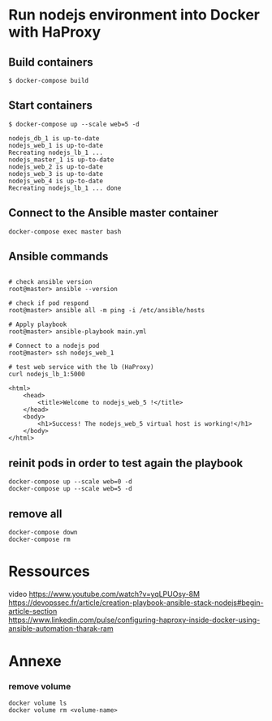 # Run nodejs environment into Docker with HaProxy

## Build containers
```
$ docker-compose build
```
## Start containers
```
$ docker-compose up --scale web=5 -d

nodejs_db_1 is up-to-date
nodejs_web_1 is up-to-date
Recreating nodejs_lb_1 ... 
nodejs_master_1 is up-to-date
nodejs_web_2 is up-to-date
nodejs_web_3 is up-to-date
nodejs_web_4 is up-to-date
Recreating nodejs_lb_1 ... done
```

## Connect to the Ansible master container

```
docker-compose exec master bash
```

## Ansible commands
```

# check ansible version
root@master> ansible --version

# check if pod respond
root@master> ansible all -m ping -i /etc/ansible/hosts

# Apply playbook
root@master> ansible-playbook main.yml

# Connect to a nodejs pod
root@master> ssh nodejs_web_1

# test web service with the lb (HaProxy)
curl nodejs_lb_1:5000

<html>
    <head>
        <title>Welcome to nodejs_web_5 !</title>
    </head>
    <body>
        <h1>Success! The nodejs_web_5 virtual host is working!</h1>
    </body>
</html>
```

## reinit pods in order to test again the playbook
```
docker-compose up --scale web=0 -d
docker-compose up --scale web=5 -d
```


## remove all
```
docker-compose down
docker-compose rm
```

# Ressources
video
<https://www.youtube.com/watch?v=yqLPUOsy-8M><br>
<https://devopssec.fr/article/creation-playbook-ansible-stack-nodejs#begin-article-section><br>
<https://www.linkedin.com/pulse/configuring-haproxy-inside-docker-using-ansible-automation-tharak-ram>


# Annexe
### remove volume
```
docker volume ls
docker volume rm <volume-name>
```
